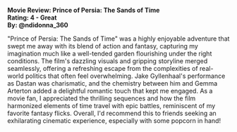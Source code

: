**Movie Review: Prince of Persia: The Sands of Time**  
**Rating: 4 - Great**  
**By: @ndidonna_360**

"Prince of Persia: The Sands of Time" was a highly enjoyable adventure that swept me away with its blend of action and fantasy, capturing my imagination much like a well-tended garden flourishing under the right conditions. The film's dazzling visuals and gripping storyline merged seamlessly, offering a refreshing escape from the complexities of real-world politics that often feel overwhelming. Jake Gyllenhaal's performance as Dastan was charismatic, and the chemistry between him and Gemma Arterton added a delightful romantic touch that kept me engaged. As a movie fan, I appreciated the thrilling sequences and how the film harmonized elements of time travel with epic battles, reminiscent of my favorite fantasy flicks. Overall, I'd recommend this to friends seeking an exhilarating cinematic experience, especially with some popcorn in hand!